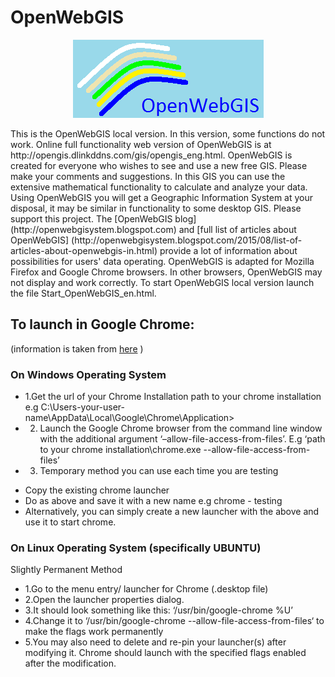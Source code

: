 # OpenWebGIS
<p align="center">
<img src="imgopen/opengis.png" />
</p>
This is the OpenWebGIS local version. In this version, some functions do not work. Online full functionality web version of OpenWebGIS is at http://opengis.dlinkddns.com/gis/opengis_eng.html.
OpenWebGIS is created for everyone who wishes to see and use a new free GIS. Please make your comments and suggestions. In this GIS you can use the extensive mathematical functionality to calculate and analyze your data. Using OpenWebGIS you will get a Geographic Information System at your disposal, it may be similar in functionality to some desktop GIS. Please support this project.
The [OpenWebGIS blog] (http://openwebgisystem.blogspot.com) and [full list of articles about OpenWebGIS] (http://openwebgisystem.blogspot.com/2015/08/list-of-articles-about-openwebgis-in.html) provide a lot of information about possibilities for users' data operating.
OpenWebGIS is adapted for Mozilla Firefox and Google Chrome browsers. In other browsers, OpenWebGIS may not display and work correctly. To start OpenWebGIS local version launch the file Start_OpenWebGIS_en.html.

## To launch in Google Chrome:
(information is taken from [here](http://chrome-allow-file-access-from-file.com) )
### On Windows Operating System
* 1.Get the url of your Chrome Installation path to your chrome installation e.g C:\Users\-your-user-name\AppData\Local\Google\Chrome\Application>
* 2. Launch the Google Chrome browser from the command line window with the additional argument ‘–allow-file-access-from-files’. E.g ‘path to your chrome installation\chrome.exe --allow-file-access-from-files’
* 3. Temporary method you can use each time you are testing
- Copy the existing chrome launcher
- Do as above and save it with a new name e.g chrome - testing
- Alternatively, you can simply create a new launcher with the above and use it to start chrome.

### On Linux Operating System (specifically UBUNTU)
Slightly Permanent Method

* 1.Go to the menu entry/ launcher for Chrome (.desktop file)
* 2.Open the launcher properties dialog.
* 3.It should look something like this: ‘/usr/bin/google-chrome %U’
* 4.Change it to ‘/usr/bin/google-chrome --allow-file-access-from-files‘ to make the flags work permanently
* 5.You may also need to delete and re-pin your launcher(s) after modifying it. Chrome should launch with the specified flags enabled after the modification.
